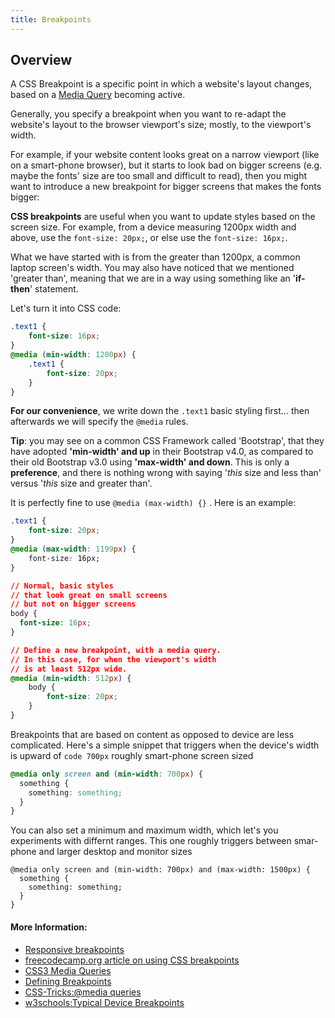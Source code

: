 ```yaml
---
title: Breakpoints
---
```

## Overview

A CSS Breakpoint is a specific point in which a website's layout changes, based on a [Media Query](https://guide.freecodecamp.org/css/css3-media-queries) becoming active.

Generally, you specify a breakpoint when you want to re-adapt the website's layout to the browser viewport's size; mostly, to the viewport's width.

For example, if your website content looks great on a narrow viewport (like on a smart-phone browser), but it starts to look bad on bigger screens (e.g. maybe the fonts' size are too small and difficult to read), then you might want to introduce a new breakpoint for bigger screens that makes the fonts bigger:

**CSS breakpoints** are useful when you want to update styles based on the screen size. For example, from a device measuring 1200px width and above, use the `font-size: 20px;`, or else use the `font-size: 16px;`.

What we have started with is from the greater than 1200px, a common laptop screen's width. You may also have noticed that we mentioned 'greater than', meaning that we are in a way using something like an '**if-then**' statement.

Let's turn it into CSS code: 

```css
.text1 {
    font-size: 16px;
}
@media (min-width: 1200px) {
    .text1 {
        font-size: 20px;
    }
}
```

**For our convenience**, we write down the `.text1` basic styling first... then afterwards we will specify the `@media` rules.

**Tip**: you may see on a common CSS Framework called 'Bootstrap', that they have adopted **'min-width' and up** in their Bootstrap v4.0, as compared to their old Bootstrap v3.0 using **'max-width' and down**.
This is only a **preference**, and there is nothing wrong with saying '*this* size and less than' versus '*this* size and greater than'.

It is perfectly fine to use `@media (max-width) {}` . Here is an example: 

```css
.text1 {
    font-size: 20px;
}
@media (max-width: 1199px) {
    font-size: 16px;
}
```


```css
// Normal, basic styles
// that look great on small screens
// but not on bigger screens
body {
  font-size: 16px;
}

// Define a new breakpoint, with a media query.
// In this case, for when the viewport's width
// is at least 512px wide.
@media (min-width: 512px) {
	body {
		font-size: 20px;
	}
}
```


Breakpoints that are based on content as opposed to device are less complicated. Here's a simple snippet that triggers when the device's width is upward of ```code 700px``` roughly smart-phone screen sized

```css
@media only screen and (min-width: 700px) {
  something {
    something: something;
  }
}
```

You can also set a minimum and maximum width, which let's you experiments with differnt ranges. This one roughly triggers between smar-phone and larger desktop and monitor sizes

```code
@media only screen and (min-width: 700px) and (max-width: 1500px) {
  something {
    something: something;
  }
}
```
#### More Information:

- [Responsive breakpoints](https://getbootstrap.com/docs/4.1/layout/overview/#responsive-breakpoints)
- [freecodecamp.org article on using CSS breakpoints](https://medium.freecodecamp.org/the-100-correct-way-to-do-css-breakpoints-88d6a5ba1862)
- [CSS3 Media Queries](https://guide.freecodecamp.org/css/css3-media-queries)
- [Defining Breakpoints](https://responsivedesign.is/strategy/page-layout/defining-breakpoints/)
- [CSS-Tricks:@media queries](https://css-tricks.com/snippets/css/media-queries-for-standard-devices/)
- [w3schools:Typical Device Breakpoints](https://www.w3schools.com/howto/howto_css_media_query_breakpoints.asp)

